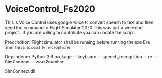 # VoiceControl_Fs2020

This is Voice Control uses google voice to convert speech to text and then send the command to Flight Simulator 2020
This was just a weekend project . if you are willing to contribute you can update the script.

Precondtion:
Flight simulator shall be running before running the exe
Exe shall have access to microphone


Dependency
Python 3.6
package 
  -- keyboard
  -- speech_recognition
  -- re
  -- SimConnect
  -- word2number
  
  SimConnect.dll